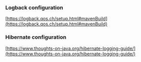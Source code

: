 ### Logback configuration
[https://logback.qos.ch/setup.html#mavenBuild](https://logback.qos.ch/setup.html#mavenBuild)

### Hibernate configuration
[https://www.thoughts-on-java.org/hibernate-logging-guide/](https://www.thoughts-on-java.org/hibernate-logging-guide/)